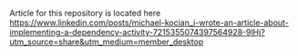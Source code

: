 Article for this repository is located here https://www.linkedin.com/posts/michael-kocian_i-wrote-an-article-about-implementing-a-dependency-activity-7215355074397564928-9lHj?utm_source=share&utm_medium=member_desktop
